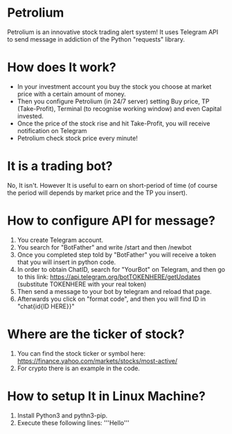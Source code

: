 # Petrolium
Petrolium is an innovative stock trading alert system! It uses Telegram API to send message in addiction of the Python "requests" library.

# How does It work?
- In your investment account you buy the stock you choose at market price with a certain amount of money.
- Then you configure Petrolium (in 24/7 server) setting Buy price, TP (Take-Profit), Terminal (to recognise working window) and even Capital invested.
- Once the price of the stock rise and hit Take-Profit, you will receive notification on Telegram
- Petrolium check stock price every minute!

 # It is a trading bot?
 No, It isn't. However It is useful to earn on short-period of time (of course the period will depends by market price and the TP you insert).

# How to configure API for message?
1. You create Telegram account.
2. You search for "BotFather" and write /start and then /newbot
3. Once you completed step told by "BotFather" you will receive a token that you will insert in python code.
4. In order to obtain ChatID, search for "YourBot" on Telegram, and then go to this link:
   https://api.telegram.org/botTOKENHERE/getUpdates (substitute TOKENHERE with your real token)
5. Then send a message to your bot by telegram and reload that page.
6. Afterwards you click on "format code", and then you will find ID in "chat{id{ID HERE}}"

# Where are the ticker of stock?
1. You can find the stock ticker or symbol here: https://finance.yahoo.com/markets/stocks/most-active/
2. For crypto there is an example in the code.

 # How to setup It in Linux Machine?
 1. Install Python3 and pythn3-pip.
 2. Execute these following lines:
    '''Hello'''

